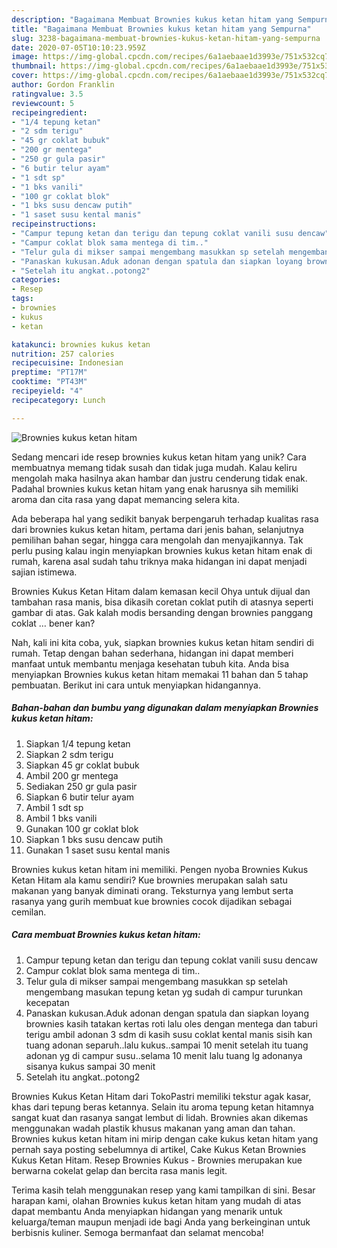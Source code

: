 ```yaml
---
description: "Bagaimana Membuat Brownies kukus ketan hitam yang Sempurna"
title: "Bagaimana Membuat Brownies kukus ketan hitam yang Sempurna"
slug: 3238-bagaimana-membuat-brownies-kukus-ketan-hitam-yang-sempurna
date: 2020-07-05T10:10:23.959Z
image: https://img-global.cpcdn.com/recipes/6a1aebaae1d3993e/751x532cq70/brownies-kukus-ketan-hitam-foto-resep-utama.jpg
thumbnail: https://img-global.cpcdn.com/recipes/6a1aebaae1d3993e/751x532cq70/brownies-kukus-ketan-hitam-foto-resep-utama.jpg
cover: https://img-global.cpcdn.com/recipes/6a1aebaae1d3993e/751x532cq70/brownies-kukus-ketan-hitam-foto-resep-utama.jpg
author: Gordon Franklin
ratingvalue: 3.5
reviewcount: 5
recipeingredient:
- "1/4 tepung ketan"
- "2 sdm terigu"
- "45 gr coklat bubuk"
- "200 gr mentega"
- "250 gr gula pasir"
- "6 butir telur ayam"
- "1 sdt sp"
- "1 bks vanili"
- "100 gr coklat blok"
- "1 bks susu dencaw putih"
- "1 saset susu kental manis"
recipeinstructions:
- "Campur tepung ketan dan terigu dan tepung coklat vanili susu dencaw"
- "Campur coklat blok sama mentega di tim.."
- "Telur gula di mikser sampai mengembang masukkan sp setelah mengembang masukan tepung ketan yg sudah di campur turunkan kecepatan"
- "Panaskan kukusan.Aduk adonan dengan spatula dan siapkan loyang brownies kasih tatakan kertas roti lalu oles dengan mentega dan taburi terigu ambil adonan 3 sdm di kasih susu coklat kental manis sisih kan tuang adonan separuh..lalu kukus..sampai 10 menit setelah itu tuang adonan yg di campur susu..selama 10 menit lalu tuang lg adonanya sisanya kukus sampai 30 menit"
- "Setelah itu angkat..potong2"
categories:
- Resep
tags:
- brownies
- kukus
- ketan

katakunci: brownies kukus ketan 
nutrition: 257 calories
recipecuisine: Indonesian
preptime: "PT17M"
cooktime: "PT43M"
recipeyield: "4"
recipecategory: Lunch

---
```



![Brownies kukus ketan hitam](https://img-global.cpcdn.com/recipes/6a1aebaae1d3993e/751x532cq70/brownies-kukus-ketan-hitam-foto-resep-utama.jpg)

Sedang mencari ide resep brownies kukus ketan hitam yang unik? Cara membuatnya memang tidak susah dan tidak juga mudah. Kalau keliru mengolah maka hasilnya akan hambar dan justru cenderung tidak enak. Padahal brownies kukus ketan hitam yang enak harusnya sih memiliki aroma dan cita rasa yang dapat memancing selera kita.

Ada beberapa hal yang sedikit banyak berpengaruh terhadap kualitas rasa dari brownies kukus ketan hitam, pertama dari jenis bahan, selanjutnya pemilihan bahan segar, hingga cara mengolah dan menyajikannya. Tak perlu pusing kalau ingin menyiapkan brownies kukus ketan hitam enak di rumah, karena asal sudah tahu triknya maka hidangan ini dapat menjadi sajian istimewa.

Brownies Kukus Ketan Hitam dalam kemasan kecil Ohya untuk dijual dan tambahan rasa manis, bisa dikasih coretan coklat putih di atasnya seperti gambar di atas. Gak kalah modis bersanding dengan brownies panggang coklat … bener kan?


Nah, kali ini kita coba, yuk, siapkan brownies kukus ketan hitam sendiri di rumah. Tetap dengan bahan sederhana, hidangan ini dapat memberi manfaat untuk membantu menjaga kesehatan tubuh kita. Anda bisa menyiapkan Brownies kukus ketan hitam memakai 11 bahan dan 5 tahap pembuatan. Berikut ini cara untuk menyiapkan hidangannya.

<!--inarticleads1-->

##### Bahan-bahan dan bumbu yang digunakan dalam menyiapkan Brownies kukus ketan hitam:

1. Siapkan 1/4 tepung ketan
1. Siapkan 2 sdm terigu
1. Siapkan 45 gr coklat bubuk
1. Ambil 200 gr mentega
1. Sediakan 250 gr gula pasir
1. Siapkan 6 butir telur ayam
1. Ambil 1 sdt sp
1. Ambil 1 bks vanili
1. Gunakan 100 gr coklat blok
1. Siapkan 1 bks susu dencaw putih
1. Gunakan 1 saset susu kental manis


Brownies kukus ketan hitam ini memiliki. Pengen nyoba Brownies Kukus Ketan Hitam ala kamu sendiri? Kue brownies merupakan salah satu makanan yang banyak diminati orang. Teksturnya yang lembut serta rasanya yang gurih membuat kue brownies cocok dijadikan sebagai cemilan. 

<!--inarticleads2-->

##### Cara membuat Brownies kukus ketan hitam:

1. Campur tepung ketan dan terigu dan tepung coklat vanili susu dencaw
1. Campur coklat blok sama mentega di tim..
1. Telur gula di mikser sampai mengembang masukkan sp setelah mengembang masukan tepung ketan yg sudah di campur turunkan kecepatan
1. Panaskan kukusan.Aduk adonan dengan spatula dan siapkan loyang brownies kasih tatakan kertas roti lalu oles dengan mentega dan taburi terigu ambil adonan 3 sdm di kasih susu coklat kental manis sisih kan tuang adonan separuh..lalu kukus..sampai 10 menit setelah itu tuang adonan yg di campur susu..selama 10 menit lalu tuang lg adonanya sisanya kukus sampai 30 menit
1. Setelah itu angkat..potong2


Brownies Kukus Ketan Hitam dari TokoPastri memiliki tekstur agak kasar, khas dari tepung beras ketannya. Selain itu aroma tepung ketan hitamnya sangat kuat dan rasanya sangat lembut di lidah. Brownies akan dikemas menggunakan wadah plastik khusus makanan yang aman dan tahan. Brownies kukus ketan hitam ini mirip dengan cake kukus ketan hitam yang pernah saya posting sebelumnya di artikel, Cake Kukus Ketan Brownies Kukus Ketan Hitam. Resep Brownies Kukus - Brownies merupakan kue berwarna cokelat gelap dan bercita rasa manis legit. 

Terima kasih telah menggunakan resep yang kami tampilkan di sini. Besar harapan kami, olahan Brownies kukus ketan hitam yang mudah di atas dapat membantu Anda menyiapkan hidangan yang menarik untuk keluarga/teman maupun menjadi ide bagi Anda yang berkeinginan untuk berbisnis kuliner. Semoga bermanfaat dan selamat mencoba!
